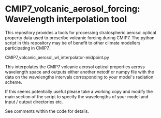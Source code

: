 # CMIP7_volcanic_aerosol_forcing: Wavelength interpolation tool
This repository provides a tools for processing stratospheric aerosol optical property data used to prescribe volcanic forcing during CMIP7.
The python script in this repository may be of benefit to other climate modellers participating in CMIP7. 

CMIP7_volcanic_aerosol_wl_interpolator-midpoint.py

This interpolates the CMIP7 volcanic aerosol optical properties across wavelength space and outputs either 
another netcdf or numpy file with the data on the wavelengths intervals corresponding to your model's radiation scheme. 

If this seems potentially useful please take a working copy and modify the main section of the script to specify the 
wavelengths of your model and input / output directories etc. 

See comments within the code for details. 
